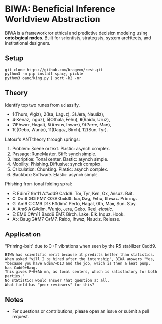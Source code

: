 # BIWA: Beneficial Inference Worldview Abstraction

BIWA is a framework for ethical and predictive decision modeling using **ontological nodes**. Built for scientists, strategists, system architects, and institutional designers.

<h2>Setup</h2>

```
git clone https://github.com/brageon/rest.git
python3 -m pip install spacy, pickle
python3 oanc/king.py | sort -k2 -nr
```

<h2>Theory</h2>

Identify top two runes from uclassify.
   * 1(Thurs, Algiz), 2(Isa, Laguz), 3(Jera, Naudiz),
   * 4(Kenaz, Inguz), 5(Othala, Fehu), 6(Raido, Uruz),
   * 7(Ehwaz, Hagal), 8(Ansus, Ihwaz), 9(Perto, Man),
   * 10(Gebo, Wunjo), 11(Dagaz, Birch), 12(Sun, Tyr).

Latour's ANT theory through springs:
   1. Problem: Scene or text. Plastic: asynch complex.
   2. Passage: RuneMaster. Stiff: synch simple.
   3. Inscription: Tonal center. Elastic: asynch simple.
   4. Mobility: Phishing. Diffusive: synch complex.
   5. Calculation: Chunking. Plastic: asynch complex.
   6. Blackbox: Software. Elastic: asynch simple.

Phishing from tonal folding spiral:
   * F: Edim7 Gm11 A#add9 Cadd9. Tor, Tyr, Ken, Ox, Ansuz. Bait.
   * C: Dm9 G13 FM7 C6/9 Gadd9. Isa, Dag, Fehu, Ehwaz. Priming.
   * G: Am9 C CM9 D13 F#dim7. Perto, Hagal, Oth, Man, Sun. Stay.
   * A: Am6 A G#dim. Wunjo, Jera, Gebo. Reel, *elastic*.
   * E: EM6 C#m11 Badd9 EM7. Birch, Lake, Elk, Inguz. Hook.
   * Ab: Baug G#M7 C#M7. Raido, Ihwaz, Naudiz. Release. 


<h2>Application</h2>

"Priming-bait" due to C+F vibrations when seen by the R5 stabilizer Cadd9. 
```
BIWA has scientific merit because it predicts better than statistics.
When asked "will I be hired after the internship", BIWA answers "Yes,
"because you have Edim7+D13 and the job, which is then a heat pump, has Cadd9+Baug.
This gives F+G+Ab mh, as tonal centers, which is satisfactory for both parties."
No statistics would answer that question at all.
What field has "peer reviewers" for this?
```

<h2>Notes</h2>

* For questions or contributions, please open an issue or submit a pull request.

